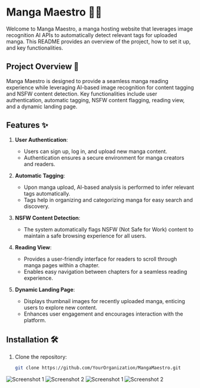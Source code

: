 # Manga Maestro 📘🎨

Welcome to Manga Maestro, a manga hosting website that leverages image recognition AI APIs to automatically detect relevant tags for uploaded manga. This README provides an overview of the project, how to set it up, and key functionalities.

## Project Overview 🚀

Manga Maestro is designed to provide a seamless manga reading experience while leveraging AI-based image recognition for content tagging and NSFW content detection. Key functionalities include user authentication, automatic tagging, NSFW content flagging, reading view, and a dynamic landing page.

## Features ✨

1. **User Authentication**:
   - Users can sign up, log in, and upload new manga content.
   - Authentication ensures a secure environment for manga creators and readers.

2. **Automatic Tagging**:
   - Upon manga upload, AI-based analysis is performed to infer relevant tags automatically.
   - Tags help in organizing and categorizing manga for easy search and discovery.

3. **NSFW Content Detection**:
   - The system automatically flags NSFW (Not Safe for Work) content to maintain a safe browsing experience for all users.

4. **Reading View**:
   - Provides a user-friendly interface for readers to scroll through manga pages within a chapter.
   - Enables easy navigation between chapters for a seamless reading experience.

5. **Dynamic Landing Page**:
   - Displays thumbnail images for recently uploaded manga, enticing users to explore new content.
   - Enhances user engagement and encourages interaction with the platform.

## Installation 🛠️

1. Clone the repository:

   ```bash
   git clone https://github.com/YourOrganization/MangaMaestro.git

![Screenshot 1](https://drive.google.com/file/d/1jdVgZ8QPvLzwC9MTL113M3Hp2pB18h_t/view?usp=sharing)
![Screenshot 2]((https://drive.google.com/file/d/14Urlt6vd6KZ2hGdCUuX9mJ7Cig2ln7Xt/view?usp=sharing))
![Screenshot 1](https://drive.google.com/file/d/1Dy2jU7R0jHHmKJjic0LRHZUUcQqYsAcQ/view?usp=sharing)
![Screenshot 2](https://drive.google.com/file/d/1bXupWXhFSHVL1uQr_cXgEsk1KOyigQum/view?usp=sharing)

